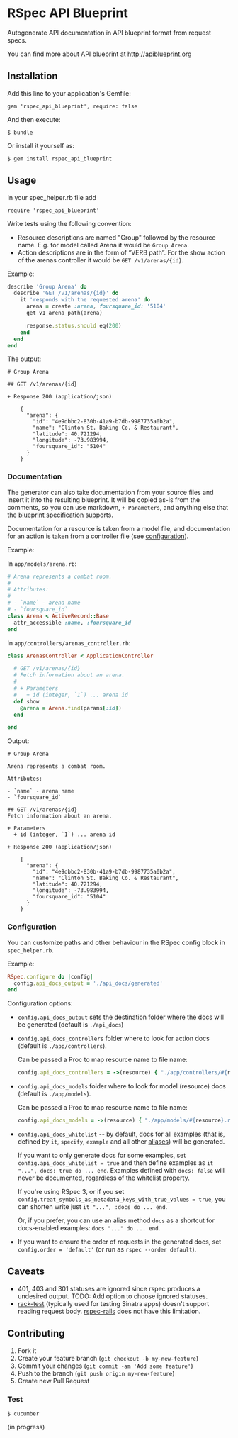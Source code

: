 # RSpec API Blueprint

Autogenerate API documentation in API blueprint format from request specs.

You can find more about API blueprint at http://apiblueprint.org

## Installation

Add this line to your application's Gemfile:

    gem 'rspec_api_blueprint', require: false

And then execute:

    $ bundle

Or install it yourself as:

    $ gem install rspec_api_blueprint

## Usage

In your spec_helper.rb file add

    require 'rspec_api_blueprint'

Write tests using the following convention:

- Resource descriptions are named "Group" followed by the resource name. E.g. for model called Arena it would be `Group Arena`.
- Action descriptions are in the form of “VERB path”. For the show action of the arenas controller it would be `GET /v1/arenas/{id}`.

Example:

```ruby
describe 'Group Arena' do
  describe 'GET /v1/arenas/{id}' do
    it 'responds with the requested arena' do
      arena = create :arena, foursquare_id: '5104'
      get v1_arena_path(arena)

      response.status.should eq(200)
    end
  end
end
```

The output:

    # Group Arena

    ## GET /v1/arenas/{id}

    + Response 200 (application/json)

        {
          "arena": {
            "id": "4e9dbbc2-830b-41a9-b7db-9987735a0b2a",
            "name": "Clinton St. Baking Co. & Restaurant",
            "latitude": 40.721294,
            "longitude": -73.983994,
            "foursquare_id": "5104"
          }
        }

### Documentation

The generator can also take documentation from your source files and insert it into the resulting blueprint. It will be copied as-is from the comments, so you can use markdown, `+ Parameters`, and anything else that the [blueprint specification](https://github.com/apiaryio/api-blueprint/blob/master/API%20Blueprint%20Specification.md) supports.

Documentation for a resource is taken from a model file, and documentation for an action is taken from a controller file (see [configuration](#configuration)).

Example:

In `app/models/arena.rb`:

```ruby
# Arena represents a combat room.
#
# Attributes:
#
# - `name` - arena name
# - `foursquare_id`
class Arena < ActiveRecord::Base
  attr_accessible :name, :foursquare_id
end
```

In `app/controllers/arenas_controller.rb`:

```ruby
class ArenasController < ApplicationController

  # GET /v1/arenas/{id}
  # Fetch information about an arena.
  #
  # + Parameters
  #   + id (integer, `1`) ... arena id
  def show
    @arena = Arena.find(params[:id])
  end

end
```

Output:

    # Group Arena

    Arena represents a combat room.

    Attributes:

    - `name` - arena name
    - `foursquare_id`

    ## GET /v1/arenas/{id}
    Fetch information about an arena.

    + Parameters
      + id (integer, `1`) ... arena id

    + Response 200 (application/json)

        {
          "arena": {
            "id": "4e9dbbc2-830b-41a9-b7db-9987735a0b2a",
            "name": "Clinton St. Baking Co. & Restaurant",
            "latitude": 40.721294,
            "longitude": -73.983994,
            "foursquare_id": "5104"
          }
        }

### Configuration

You can customize paths and other behaviour in the RSpec config block in `spec_helper.rb`.

Example:

```ruby
RSpec.configure do |config|
  config.api_docs_output = './api_docs/generated'
end
```

Configuration options:

- `config.api_docs_output` sets the destination folder where the docs will be generated (default is `./api_docs`)

- `config.api_docs_controllers` folder where to look for action docs (default is `./app/controllers`).

  Can be passed a Proc to map resource name to file name:

  ```ruby
  config.api_docs_controllers = ->(resource) { "./app/controllers/#{resource}s_controller.rb" }
  ```

- `config.api_docs_models` folder where to look for model (resource) docs (default is `./app/models`).

  Can be passed a Proc to map resource name to file name:

  ```ruby
  config.api_docs_models = ->(resource) { "./app/models/#{resource}.rb" }
  ```

- `config.api_docs_whitelist` -- by default, docs for all examples (that is, defined by `it`, `specify`, `example` and all other [aliases](http://rubydoc.info/gems/rspec-core/RSpec/Core/ExampleGroup.alias_example_to)) will be generated.

  If you want to only generate docs for some examples, set `config.api_docs_whitelist = true` and then define examples as `it "...", docs: true do ... end`. Examples defined with `docs: false` will never be documented, regardless of the whitelist property.

  If you're using RSpec 3, or if you set `config.treat_symbols_as_metadata_keys_with_true_values = true`, you can shorten write just `it "...", :docs do ... end`.

  Or, if you prefer, you can use an alias method `docs` as a shortcut for docs-enabled examples: `docs "..." do ... end`.

- If you want to ensure the order of requests in the generated docs, set `config.order = 'default'` (or run as `rspec --order default`).

## Caveats

* 401, 403 and 301 statuses are ignored since rspec produces a undesired output. TODO: Add option to choose ignored statuses.
* [rack-test](https://github.com/brynary/rack-test) (typically used for testing Sinatra apps) doesn't support reading request body. [rspec-rails](https://github.com/rspec/rspec-rails) does not have this limitation.

## Contributing

1. Fork it
2. Create your feature branch (`git checkout -b my-new-feature`)
3. Commit your changes (`git commit -am 'Add some feature'`)
4. Push to the branch (`git push origin my-new-feature`)
5. Create new Pull Request

### Test

    $ cucumber

(in progress)

